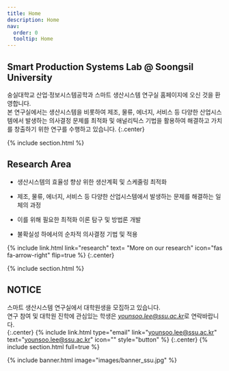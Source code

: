 ```yaml
---
title: Home
description: Home
nav:
  order: 0
  tooltip: Home
---
```


## Smart Production Systems Lab @ Soongsil University
숭실대학교 산업·정보시스템공학과 스마트 생산시스템 연구실 홈페이지에 오신 것을 환영합니다.   
본 연구실에서는 생산시스템을 비롯하여 제조, 물류, 에너지, 서비스 등 다양한 산업시스템에서 발생하는 의사결정 문제를 최적화 및 애널리틱스 기법을 활용하여 해결하고 가치를 창출하기 위한 연구를 수행하고 있습니다.
{:.center}

{% include section.html %}


## Research Area
* 생산시스템의 효율성 향상 위한 생산계획 및 스케줄링 최적화

* 제조, 물류, 에너지, 서비스 등 다양한 산업시스템에서 발생하는 문제를 해결하는 일체의 과정

* 이를 위해 필요한 최적화 이론 탐구 및 방법론 개발
  
* 불확실성 하에서의 순차적 의사결정 기법 및 적용


{%
  include link.html
  link="research"
  text= "More on our research"
  icon="fas fa-arrow-right"
  flip=true
%}
{:.center}

{% include section.html %}

## NOTICE
스마트 생산시스템 연구실에서 대학원생을 모집하고 있습니다.  
연구 참여 및 대학원 진학에 관심있는 학생은 *younsoo.lee@ssu.ac.kr*로 연락바랍니다.   
{:.center}
{% include link.html type="email" link="younsoo.lee@ssu.ac.kr" text="younsoo.lee@ssu.ac.kr" icon="" style="button" %}
{:.center}
{% include section.html full=true %}

{% include banner.html image="images/banner_ssu.jpg" %}